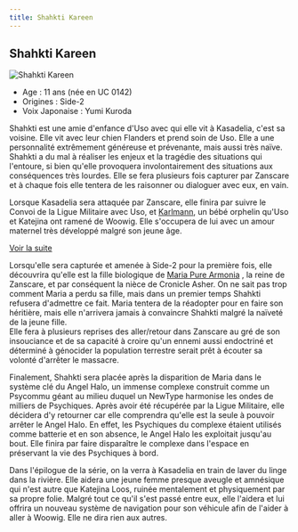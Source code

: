 ```yaml
---
title: Shahkti Kareen
---
```


Shahkti Kareen
--------------


![Shahkti Kareen](/images/stories/saga/vgundam/persos/shahkti-kareen.png)


* Age : 11 ans (née en UC 0142)
* Origines : Side-2
* Voix Japonaise : Yumi Kuroda


Shahkti est une amie d'enfance d'Uso avec qui elle vit à Kasadelia, c'est sa voisine. Elle vit avec leur chien Flanders et prend soin de Uso. Elle a une personnalité extrêmement généreuse et prévenante, mais aussi très naïve. Shahkti a du mal à réaliser les enjeux et la tragédie des situations qui l'entoure, si bien qu'elle provoquera involontairement des situations aux conséquences très lourdes. Elle se fera plusieurs fois capturer par Zanscare et à chaque fois elle tentera de les raisonner ou dialoguer avec eux, en vain.


Lorsque Kasadelia sera attaquée par Zanscare, elle finira par suivre le Convoi de la Ligue Militaire avec Uso, et [Karlmann](uc/victory-gundam/karlmann-dukartuse.html), un bébé orphelin qu'Uso et Katejina ont ramené de Woowig. Elle s'occupera de lui avec un amour maternel très développé malgré son jeune âge.


[Voir la suite](javascript:spoiler();)


Lorsqu'elle sera capturée et amenée à Side-2 pour la première fois, elle découvrira qu'elle est la fille biologique de [Maria Pure Armonia](uc/victory-gundam/maria-pure-armonia.html) , la reine de Zanscare, et par conséquent la nièce de Cronicle Asher. On ne sait pas trop comment Maria a perdu sa fille, mais dans un premier temps Shahkti refusera d'admettre ce fait. Maria tentera de la réadopter pour en faire son héritière, mais elle n'arrivera jamais à convaincre Shahkti malgré la naïveté de la jeune fille.   
Elle fera à plusieurs reprises des aller/retour dans Zanscare au gré de son insouciance et de sa capacité à croire qu'un ennemi aussi endoctriné et déterminé à génocider la population terrestre serait prêt à écouter sa volonté d'arrêter le massacre.


Finalement, Shahkti sera placée après la disparition de Maria dans le système clé du Angel Halo, un immense complexe construit comme un Psycommu géant au milieu duquel un NewType harmonise les ondes de milliers de Psychiques. Après avoir été récupérée par la Ligue Militaire, elle décidera d'y retourner car elle comprendra qu'elle est la seule à pouvoir arrêter le Angel Halo. En effet, les Psychiques du complexe étaient utilisés comme batterie et en son absence, le Angel Halo les exploitait jusqu'au bout. Elle finira par faire disparaître le complexe dans l'espace en préservant la vie des Psychiques à bord.


Dans l'épilogue de la série, on la verra à Kasadelia en train de laver du linge dans la rivière. Elle aidera une jeune femme presque aveugle et amnésique qui n'est autre que Katejina Loos, ruinée mentalement et physiquement par sa propre folie. Malgré tout ce qu'il s'est passé entre eux, elle l'aidera et lui offrira un nouveau système de navigation pour son véhicule afin de l'aider à aller à Woowig. Elle ne dira rien aux autres.



